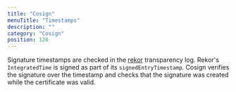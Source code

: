 ```yaml
---
title: "Cosign"
menuTitle: "Timestamps"
description: ""
category: "Cosign"
position: 126
---
```


Signature timestamps are checked in the [rekor](https://github.com/sigstore/rekor) transparency log. Rekor's `IntegratedTime` is signed as part of its `signedEntryTimestamp`. Cosign verifies the signature over the timestamp and checks that the signature was created while the certificate was valid.
